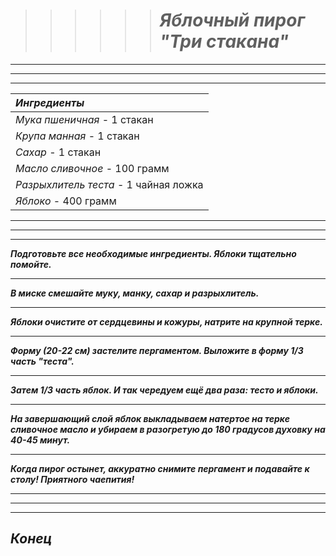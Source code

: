 > > > > > >  # ***Яблочный пирог "Три стакана"***
***
***
***


| *Ингредиенты*                       |
|:------------------------------------|
|*Мука пшеничная* - 1 стакан          |
|*Крупа манная* - 1 стакан            |
|*Сахар* - 1 стакан                   |
|*Масло сливочное* - 100 грамм        |
|*Разрыхлитель теста* - 1 чайная ложка|
|*Яблоко* - 400 грамм                 |

***
***
***





***Подготовьте все необходимые ингредиенты. Яблоки тщательно помойте.***

***

***В миске смешайте муку, манку, сахар и разрыхлитель.***  

***

***Яблоки очистите от сердцевины и кожуры, натрите на крупной терке.***

***

***Форму (20-22 см) застелите пергаментом. Выложите в форму 1/3 часть "теста".***

***

***Затем 1/3 часть яблок. И так чередуем ещё два раза: тесто и яблоки.***

***

***На завершающий слой яблок выкладываем натертое на терке сливочное масло и убираем в разогретую до 180 градусов духовку на 40-45 минут.***

***

***Когда пирог остынет, аккуратно снимите пергамент и подавайте к столу! Приятного чаепития!***

***
***
***
## *Конец*


